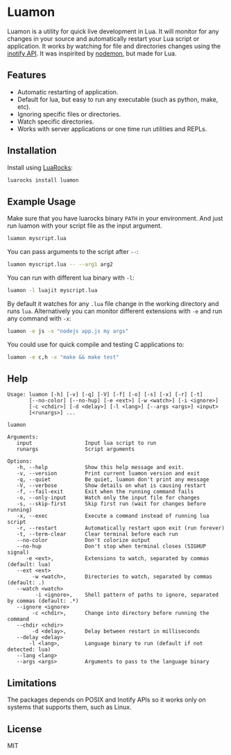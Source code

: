 # Luamon

Luamon is a utility for quick live development in Lua.
It will monitor for any changes in your source and automatically restart your Lua script or application.
It works by watching for file and directories changes using the [inotify API](https://en.wikipedia.org/wiki/Inotify).
It was inspirited by [nodemon](https://nodemon.io/), but made for Lua.

## Features

* Automatic restarting of application.
* Default for lua, but easy to run any executable (such as python, make, etc).
* Ignoring specific files or directories.
* Watch specific directories.
* Works with server applications or one time run utilities and REPLs.

## Installation

Install using [LuaRocks](https://luarocks.org/):

```bash
luarocks install luamon
```

## Example Usage

Make sure that you have luarocks binary `PATH` in your environment.
And just run luamon with your script file as the input argument.

```bash
luamon myscript.lua
```

You can pass arguments to the script after `--`:
```bash
luamon myscript.lua -- --arg1 arg2
```

You can run with different lua binary with `-l`:

```bash
luamon -l luajit myscript.lua
```

By default it watches for any `.lua` file change in the working directory and runs `lua`.
Alternatively you can monitor different extensions with `-e` and run any command with `-x`:

```bash
luamon -e js -x "nodejs app.js my args"
```

You could use for quick compile and testing C applications to:

```bash
luamon -e c,h -x "make && make test"
```

## Help

```
Usage: luamon [-h] [-v] [-q] [-V] [-f] [-o] [-s] [-x] [-r] [-t]
       [--no-color] [--no-hup] [-e <ext>] [-w <watch>] [-i <ignore>]
       [-c <chdir>] [-d <delay>] [-l <lang>] [--args <args>] <input>
       [<runargs>] ...

luamon

Arguments:
   input                 Input lua script to run
   runargs               Script arguments

Options:
   -h, --help            Show this help message and exit.
   -v, --version         Print current luamon version and exit
   -q, --quiet           Be quiet, luamon don't print any message
   -V, --verbose         Show details on what is causing restart
   -f, --fail-exit       Exit when the running command fails
   -o, --only-input      Watch only the input file for changes
   -s, --skip-first      Skip first run (wait for changes before running)
   -x, --exec            Execute a command instead of running lua script
   -r, --restart         Automatically restart upon exit (run forever)
   -t, --term-clear      Clear terminal before each run
   --no-color            Don't colorize output
   --no-hup              Don't stop when terminal closes (SIGHUP signal)
      -e <ext>,          Extensions to watch, separated by commas (default: lua)
   --ext <ext>
        -w <watch>,      Directories to watch, separated by commas (default: .)
   --watch <watch>
         -i <ignore>,    Shell pattern of paths to ignore, separated by commas (default: .*)
   --ignore <ignore>
        -c <chdir>,      Change into directory before running the command
   --chdir <chdir>
        -d <delay>,      Delay between restart in milliseconds
   --delay <delay>
       -l <lang>,        Language binary to run (default if not detected: lua)
   --lang <lang>
   --args <args>         Arguments to pass to the language binary
```

## Limitations

The packages depends on POSIX and Inotify APIs so it works only on systems that supports them, such as Linux.

## License
MIT
